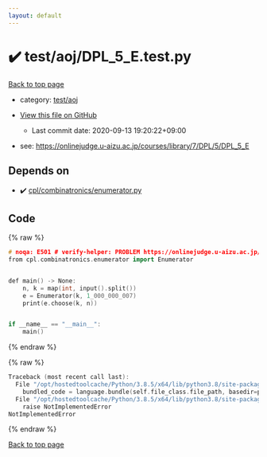 ```yaml
---
layout: default
---
```


<!-- mathjax config similar to math.stackexchange -->
<script type="text/javascript" async
  src="https://cdnjs.cloudflare.com/ajax/libs/mathjax/2.7.5/MathJax.js?config=TeX-MML-AM_CHTML">
</script>
<script type="text/x-mathjax-config">
  MathJax.Hub.Config({
    TeX: { equationNumbers: { autoNumber: "AMS" }},
    tex2jax: {
      inlineMath: [ ['$','$'] ],
      processEscapes: true
    },
    "HTML-CSS": { matchFontHeight: false },
    displayAlign: "left",
    displayIndent: "2em"
  });
</script>

<script type="text/javascript" src="https://cdnjs.cloudflare.com/ajax/libs/jquery/3.4.1/jquery.min.js"></script>
<script src="https://cdn.jsdelivr.net/npm/jquery-balloon-js@1.1.2/jquery.balloon.min.js" integrity="sha256-ZEYs9VrgAeNuPvs15E39OsyOJaIkXEEt10fzxJ20+2I=" crossorigin="anonymous"></script>
<script type="text/javascript" src="../../../assets/js/copy-button.js"></script>
<link rel="stylesheet" href="../../../assets/css/copy-button.css" />


# :heavy_check_mark: test/aoj/DPL_5_E.test.py

<a href="../../../index.html">Back to top page</a>

* category: <a href="../../../index.html#0d0c91c0cca30af9c1c9faef0cf04aa9">test/aoj</a>
* <a href="{{ site.github.repository_url }}/blob/master/test/aoj/DPL_5_E.test.py">View this file on GitHub</a>
    - Last commit date: 2020-09-13 19:20:22+09:00


* see: <a href="https://onlinejudge.u-aizu.ac.jp/courses/library/7/DPL/5/DPL_5_E">https://onlinejudge.u-aizu.ac.jp/courses/library/7/DPL/5/DPL_5_E</a>


## Depends on

* :heavy_check_mark: <a href="../../../library/cpl/combinatronics/enumerator.py.html">cpl/combinatronics/enumerator.py</a>


## Code

<a id="unbundled"></a>
{% raw %}
```cpp
# noqa: E501 # verify-helper: PROBLEM https://onlinejudge.u-aizu.ac.jp/courses/library/7/DPL/5/DPL_5_E
from cpl.combinatronics.enumerator import Enumerator


def main() -> None:
    n, k = map(int, input().split())
    e = Enumerator(k, 1_000_000_007)
    print(e.choose(k, n))


if __name__ == "__main__":
    main()

```
{% endraw %}

<a id="bundled"></a>
{% raw %}
```cpp
Traceback (most recent call last):
  File "/opt/hostedtoolcache/Python/3.8.5/x64/lib/python3.8/site-packages/onlinejudge_verify/docs.py", line 349, in write_contents
    bundled_code = language.bundle(self.file_class.file_path, basedir=pathlib.Path.cwd())
  File "/opt/hostedtoolcache/Python/3.8.5/x64/lib/python3.8/site-packages/onlinejudge_verify/languages/python.py", line 84, in bundle
    raise NotImplementedError
NotImplementedError

```
{% endraw %}

<a href="../../../index.html">Back to top page</a>

